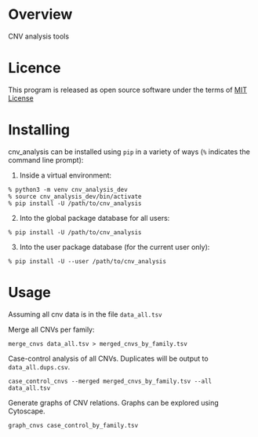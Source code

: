 # Overview 

CNV analysis tools

# Licence

This program is released as open source software under the terms of [MIT License](https://raw.githubusercontent.com/cnv_analysis-team/cnv_analysis/master/LICENSE)

# Installing

cnv_analysis can be installed using `pip` in a variety of ways (`%` indicates the command line prompt):

1. Inside a virtual environment: 
```
% python3 -m venv cnv_analysis_dev 
% source cnv_analysis_dev/bin/activate
% pip install -U /path/to/cnv_analysis
```
2. Into the global package database for all users:
```
% pip install -U /path/to/cnv_analysis
```
3. Into the user package database (for the current user only):
```
% pip install -U --user /path/to/cnv_analysis
```

# Usage

Assuming all cnv data is in the file `data_all.tsv`

Merge all CNVs per family:
```
merge_cnvs data_all.tsv > merged_cnvs_by_family.tsv

``` 

Case-control analysis of all CNVs. Duplicates will be output to `data_all.dups.csv`.
```
case_control_cnvs --merged merged_cnvs_by_family.tsv --all data_all.tsv
```

Generate graphs of CNV relations. Graphs can be explored using Cytoscape.
```
graph_cnvs case_control_by_family.tsv 

```
